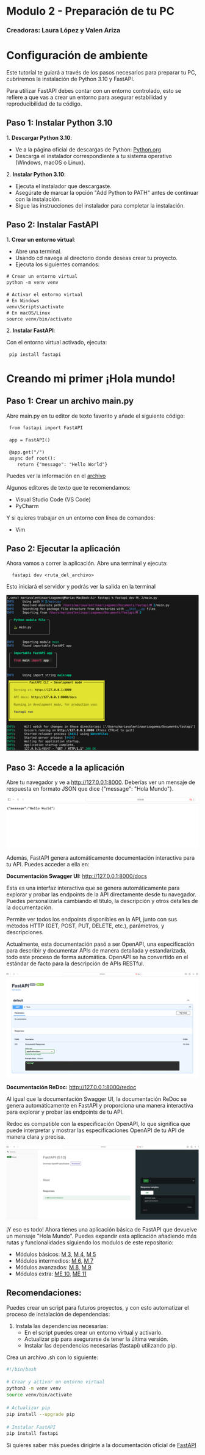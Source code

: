 # Modulo 2 - Preparación de tu PC

### Creadoras: Laura López y Valen Ariza

# Configuración de ambiente

Este tutorial te guiará a través de los pasos necesarios para preparar tu PC, cubriremos la instalación de Python 3.10 y FastAPI. 

Para utilizar FastAPI debes contar con un entorno controlado, esto se refiere a que vas a crear un entorno para asegurar estabilidad y reproducibilidad de tu código.

## Paso 1: Instalar Python 3.10

1.⁠ ⁠**Descargar Python 3.10**:
- Ve a la página oficial de descargas de Python: [Python.org](https://www.python.org/downloads/)
- Descarga el instalador correspondiente a tu sistema operativo (Windows, macOS o Linux).

2.⁠ ⁠**Instalar Python 3.10**:
- Ejecuta el instalador que descargaste.
- Asegúrate de marcar la opción "Add Python to PATH" antes de continuar con la instalación.
- Sigue las instrucciones del instalador para completar la instalación.

## Paso 2: Instalar FastAPI

1.⁠ ⁠**Crear un entorno virtual**:
- Abre una terminal.
- Usando cd navega al directorio donde deseas crear tu proyecto.
- Ejecuta los siguientes comandos:

```
# Crear un entorno virtual
python -m venv venv

# Activar el entorno virtual
# En Windows
venv\Scripts\activate
# En macOS/Linux
source venv/bin/activate
```

2.⁠ ⁠**Instalar FastAPI**:

Con el entorno virtual activado, ejecuta:

⁠```
pip install fastapi
⁠```

# Creando mi primer ¡Hola mundo!

## Paso 1: Crear un archivo main.py

 Abre main.py en tu editor de texto favorito y añade el siguiente código:

````
 from fastapi import FastAPI

 app = FastAPI()

 @app.get("/")
 async def root():
    return {"message": "Hello World"}
````

Puedes ver la información en el [archivo](./main.py)

Algunos editores de texto que te recomendamos:
- Visual Studio Code (VS Code)
- PyCharm

Y si quieres trabajar en un entorno con línea de comandos:
- Vim

## Paso 2: Ejecutar la aplicación

Ahora vamos a correr la aplicación. Abre una terminal y ejecuta:

````
  fastapi dev <ruta_del_archivo>
````

Esto iniciará el servidor y podrás ver la salida en la terminal

![](./images/execute_app.png)

## Paso 3: Accede a la aplicación

Abre tu navegador y ve a http://127.0.0.1:8000. Deberías ver un mensaje de respuesta en formato JSON que dice {"message": "Hola Mundo"}.

![](./images/result.png)

Además, FastAPI genera automáticamente documentación interactiva para tu API. Puedes acceder a ella en:

**Documentación Swagger UI:** http://127.0.0.1:8000/docs

Esta es una interfaz interactiva que se genera automáticamente para explorar y probar las endpoints de la API directamente desde tu navegador. Puedes personalizarla cambiando el título, la descripción y otros detalles de la documentación.

Permite ver todos los endpoints disponibles en la API, junto con sus métodos HTTP (GET, POST, PUT, DELETE, etc.), parámetros, y descripciones.

Actualmente, esta documentación pasó a ser OpenAPI, una especificación para describir y documentar APIs de manera detallada y estandarizada, todo este proceso de forma automática. OpenAPI se ha convertido en el estándar de facto para la descripción de APIs RESTful.

![](./images/docs.png)

**Documentación ReDoc:** http://127.0.0.1:8000/redoc

Al igual que la documentación Swagger UI, la documentación ReDoc se genera automáticamente en FastAPI y proporciona una manera interactiva para explorar y probar las endpoints de tu API.

Redoc es compatible con la especificación OpenAPI, lo que significa que puede interpretar y mostrar las especificaciones OpenAPI de tu API de manera clara y precisa.

![](./images/redocs.png)

¡Y eso es todo! Ahora tienes una aplicación básica de FastAPI que devuelve un mensaje "Hola Mundo". Puedes expandir esta aplicación añadiendo más rutas y funcionalidades siguiendo los modulos de este repositorio:
- Módulos básicos: [M 3](../M%203/guia-modulo3.md), [M 4](../M%204/guia-modulo4.md), [M 5](../M%205/guia-modulo5.md)
- Módulos intermedios: [M 6](../M%206/guia-modulo6.md), [M 7](../M%207/guia-modulo7.md)
- Módulos avanzados: [M 8](../M%208/guia-modulo8.md), [M 9](../M%209/guia-modulo9.md)
- Módulos extra: [ME 10](../ME%2010/guia-modulo10.md), [ME 11](../ME%2011/guia-modulo11.md)

## Recomendaciones:
Puedes crear un script para futuros proyectos, y con esto automatizar el proceso de instalación de dependencias:

1. Instala las dependencias necesarias: 
      - En el script puedes crear un entorno virtual y activarlo.
      - Actualizar pip para asegurarse de tener la última versión.
      - Instalar las dependencias necesarias (fastapi) utilizando pip.

Crea un archivo .sh con lo siguiente:

```bash
#!/bin/bash

# Crear y activar un entorno virtual
python3 -m venv venv
source venv/bin/activate

# Actualizar pip
pip install --upgrade pip

# Instalar FastAPI
pip install fastapi
```

Si quieres saber más puedes dirigirte a la documentación oficial de [FastAPI](https://fastapi.tiangolo.com/learn/)